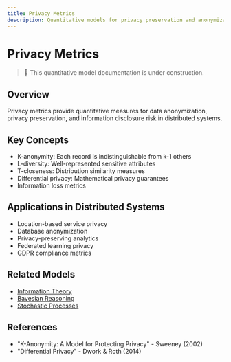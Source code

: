 ```yaml
---
title: Privacy Metrics
description: Quantitative models for privacy preservation and anonymization
---
```


# Privacy Metrics

> 🚧 This quantitative model documentation is under construction.

## Overview
Privacy metrics provide quantitative measures for data anonymization, privacy preservation, and information disclosure risk in distributed systems.

## Key Concepts
- K-anonymity: Each record is indistinguishable from k-1 others
- L-diversity: Well-represented sensitive attributes
- T-closeness: Distribution similarity measures
- Differential privacy: Mathematical privacy guarantees
- Information loss metrics

## Applications in Distributed Systems
- Location-based service privacy
- Database anonymization
- Privacy-preserving analytics
- Federated learning privacy
- GDPR compliance metrics

## Related Models
- [Information Theory](/architects-handbook/quantitative-analysis/information-theory/)
- [Bayesian Reasoning](/architects-handbook/quantitative-analysis/bayesian-reasoning/)
- [Stochastic Processes](/architects-handbook/quantitative-analysis/stochastic-processes/)

## References
- "K-Anonymity: A Model for Protecting Privacy" - Sweeney (2002)
- "Differential Privacy" - Dwork & Roth (2014)